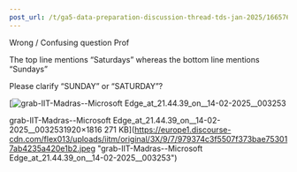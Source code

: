 ```yaml
---
post_url: /t/ga5-data-preparation-discussion-thread-tds-jan-2025/166576/11
---
```

Wrong / Confusing question Prof

The top line mentions “Saturdays” whereas the bottom line mentions “Sundays”

Please clarify “SUNDAY” or “SATURDAY”?

[![grab-IIT-Madras--Microsoft Edge_at_21.44.39_on__14-02-2025__003253](https://europe1.discourse-cdn.com/flex013/uploads/iitm/optimized/3X/9/7/979374c3f5507f373bae753017ab4235a420e1b2_2_528x499.jpeg)

grab-IIT-Madras--Microsoft Edge\_at\_21.44.39\_on\_\_14-02-2025\_\_0032531920×1816 271 KB](https://europe1.discourse-cdn.com/flex013/uploads/iitm/original/3X/9/7/979374c3f5507f373bae753017ab4235a420e1b2.jpeg "grab-IIT-Madras--Microsoft Edge_at_21.44.39_on__14-02-2025__003253")